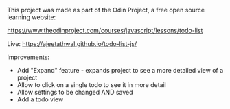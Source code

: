 This project was made as part of the Odin Project, a free open source learning website:

https://www.theodinproject.com/courses/javascript/lessons/todo-list

Live: https://ajeetathwal.github.io/todo-list-js/

Improvements:

- Add "Expand" feature - expands project to see a more detailed view of a project
- Allow to click on a single todo to see it in more detail
- Allow settings to be changed AND saved
- Add a todo view
